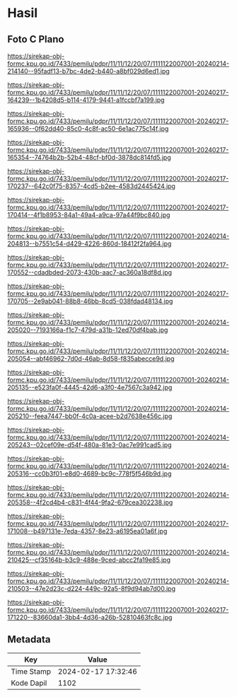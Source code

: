 # Hasil

## Foto C Plano

https://sirekap-obj-formc.kpu.go.id/7433/pemilu/pdpr/11/11/12/20/07/1111122007001-20240214-214140--95fadf13-b7bc-4de2-b440-a8bf029d6ed1.jpg

https://sirekap-obj-formc.kpu.go.id/7433/pemilu/pdpr/11/11/12/20/07/1111122007001-20240217-164239--1b4208d5-b114-4179-9441-a1fccbf7a199.jpg

https://sirekap-obj-formc.kpu.go.id/7433/pemilu/pdpr/11/11/12/20/07/1111122007001-20240217-165936--0f62dd40-85c0-4c8f-ac50-6e1ac775c14f.jpg

https://sirekap-obj-formc.kpu.go.id/7433/pemilu/pdpr/11/11/12/20/07/1111122007001-20240217-165354--74764b2b-52b4-48cf-bf0d-3878dc814fd5.jpg

https://sirekap-obj-formc.kpu.go.id/7433/pemilu/pdpr/11/11/12/20/07/1111122007001-20240217-170237--642c0f75-8357-4cd5-b2ee-4583d2445424.jpg

https://sirekap-obj-formc.kpu.go.id/7433/pemilu/pdpr/11/11/12/20/07/1111122007001-20240217-170414--4f1b8953-84a1-49a4-a9ca-97a44f9bc840.jpg

https://sirekap-obj-formc.kpu.go.id/7433/pemilu/pdpr/11/11/12/20/07/1111122007001-20240214-204813--b7551c54-d429-4226-860d-18412f2fa964.jpg

https://sirekap-obj-formc.kpu.go.id/7433/pemilu/pdpr/11/11/12/20/07/1111122007001-20240217-170552--cdadbded-2073-430b-aac7-ac360a18df8d.jpg

https://sirekap-obj-formc.kpu.go.id/7433/pemilu/pdpr/11/11/12/20/07/1111122007001-20240217-170705--2e9ab041-88b8-46bb-8cd5-038fdad48134.jpg

https://sirekap-obj-formc.kpu.go.id/7433/pemilu/pdpr/11/11/12/20/07/1111122007001-20240214-205020--7193166a-f1c7-479d-a31b-12ed70df4bab.jpg

https://sirekap-obj-formc.kpu.go.id/7433/pemilu/pdpr/11/11/12/20/07/1111122007001-20240214-205054--abf46962-7d0d-46ab-8d58-f835abecce9d.jpg

https://sirekap-obj-formc.kpu.go.id/7433/pemilu/pdpr/11/11/12/20/07/1111122007001-20240214-205135--e523fa0f-4445-42d6-a3f0-4e7567c3a942.jpg

https://sirekap-obj-formc.kpu.go.id/7433/pemilu/pdpr/11/11/12/20/07/1111122007001-20240214-205210--feea7447-bb0f-4c0a-acee-b2d7638e456c.jpg

https://sirekap-obj-formc.kpu.go.id/7433/pemilu/pdpr/11/11/12/20/07/1111122007001-20240214-205243--02cef09e-d54f-480a-81e3-0ac7e991cad5.jpg

https://sirekap-obj-formc.kpu.go.id/7433/pemilu/pdpr/11/11/12/20/07/1111122007001-20240214-205316--cc0b3f01-e8d0-4689-bc9c-778f5f546b9d.jpg

https://sirekap-obj-formc.kpu.go.id/7433/pemilu/pdpr/11/11/12/20/07/1111122007001-20240214-205358--4f2cd4b4-c831-4f44-9fa2-679cea302238.jpg

https://sirekap-obj-formc.kpu.go.id/7433/pemilu/pdpr/11/11/12/20/07/1111122007001-20240217-171008--b497131e-7eda-4357-8e23-a6195ea01a6f.jpg

https://sirekap-obj-formc.kpu.go.id/7433/pemilu/pdpr/11/11/12/20/07/1111122007001-20240214-210425--cf35164b-b3c9-488e-9ced-abcc2fa19e85.jpg

https://sirekap-obj-formc.kpu.go.id/7433/pemilu/pdpr/11/11/12/20/07/1111122007001-20240214-210503--47e2d23c-d224-449c-92a5-8f9d94ab7d00.jpg

https://sirekap-obj-formc.kpu.go.id/7433/pemilu/pdpr/11/11/12/20/07/1111122007001-20240217-171220--83660da1-3bb4-4d36-a26b-52810463fc8c.jpg


## Metadata

| Key        | Value               |
| ---------- | ------------------- |
| Time Stamp | 2024-02-17 17:32:46 |
| Kode Dapil | 1102                |



